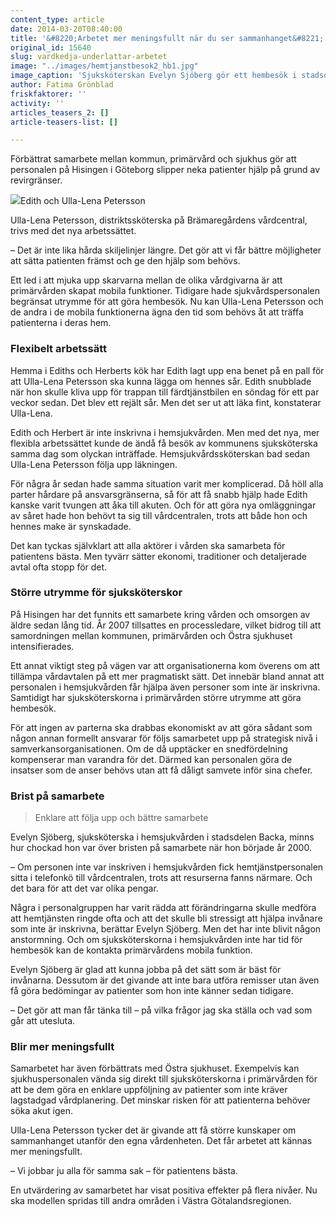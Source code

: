 ```yaml
---
content_type: article
date: 2014-03-20T08:40:00
title: '&#8220;Arbetet mer meningsfullt när du ser sammanhanget&#8221;'
original_id: 15640
slug: vardkedja-underlattar-arbetet
image: "../images/hemtjanstbesok2_hb1.jpg"
image_caption: 'Sjuksköterskan Evelyn Sjöberg gör ett hembesök i stadsdelen Backa i Göteborg.'
author: Fatima Grönblad
friskfaktorer: ''
activity: ''
articles_teasers_2: []
article-teasers-list: []

---
```


Förbättrat samarbete mellan kommun, primärvård och sjukhus gör att personalen på Hisingen i Göteborg slipper neka patienter hjälp på grund av revirgränser.

![](https://www.suntarbetsliv.se/wp-content/uploads/2014/03/fatimasbild-1.jpg)Edith och Ulla-Lena Petersson

Ulla-Lena Petersson, distriktssköterska på Brämaregårdens vårdcentral, trivs med det nya arbetssättet.

– Det är inte lika hårda skiljelinjer längre. Det gör att vi får bättre möjligheter att sätta patienten främst och ge den hjälp som behövs.

Ett led i att mjuka upp skarvarna mellan de olika vårdgivarna är att primärvården skapat mobila funktioner. Tidigare hade sjukvårdspersonalen begränsat utrymme för att göra hembesök. Nu kan Ulla-Lena Petersson och de andra i de mobila funktionerna ägna den tid som behövs åt att träffa patienterna i deras hem.

### Flexibelt arbetssätt

Hemma i Ediths och Herberts kök har Edith lagt upp ena benet på en pall för att Ulla-Lena Petersson ska kunna lägga om hennes sår. Edith snubblade när hon skulle kliva upp för trappan till färdtjänstbilen en söndag för ett par veckor sedan. Det blev ett rejält sår. Men det ser ut att läka fint, konstaterar Ulla-Lena.

Edith och Herbert är inte inskrivna i hemsjukvården. Men med det nya, mer flexibla arbetssättet kunde de ändå få besök av kommunens sjuksköterska samma dag som olyckan inträffade. Hemsjukvårdssköterskan bad sedan Ulla-Lena Petersson följa upp läkningen.

För några år sedan hade samma situation varit mer komplicerad. Då höll alla parter hårdare på ansvarsgränserna, så för att få snabb hjälp hade Edith kanske varit tvungen att åka till akuten. Och för att göra nya omläggningar av såret hade hon behövt ta sig till vårdcentralen, trots att både hon och hennes make är synskadade.

Det kan tyckas självklart att alla aktörer i vården ska samarbeta för patientens bästa. Men tyvärr sätter ekonomi, traditioner och detaljerade avtal ofta stopp för det.

### Större utrymme för sjuksköterskor

På Hisingen har det funnits ett samarbete kring vården och omsorgen av äldre sedan lång tid. År 2007 tillsattes en processledare, vilket bidrog till att samordningen mellan kommunen, primärvården och Östra sjukhuset intensifierades.

Ett annat viktigt steg på vägen var att organisationerna kom överens om att tillämpa vårdavtalen på ett mer pragmatiskt sätt. Det innebär bland annat att personalen i hemsjukvården får hjälpa även personer som inte är inskrivna. Samtidigt har sjuksköterskorna i primärvården större utrymme att göra hembesök.

För att ingen av parterna ska drabbas ekonomiskt av att göra sådant som någon annan formellt ansvarar för följs samarbetet upp på strategisk nivå i samverkansorganisationen. Om de då upptäcker en snedfördelning kompenserar man varandra för det. Därmed kan personalen göra de insatser som de anser behövs utan att få dåligt samvete inför sina chefer.

### Brist på samarbete

> Enklare att följa upp och bättre samarbete

Evelyn Sjöberg, sjuksköterska i hemsjukvården i stadsdelen Backa, minns hur chockad hon var över bristen på samarbete när hon började år 2000.

– Om personen inte var inskriven i hemsjukvården fick hemtjänstpersonalen sitta i telefonkö till vårdcentralen, trots att resurserna fanns närmare. Och det bara för att det var olika pengar.

Några i personalgruppen har varit rädda att förändringarna skulle medföra att hemtjänsten ringde ofta och att det skulle bli stressigt att hjälpa invånare som inte är inskrivna, berättar Evelyn Sjöberg. Men det har inte blivit någon anstormning. Och om sjuksköterskorna i hemsjukvården inte har tid för hembesök kan de kontakta primärvårdens mobila funktion.

Evelyn Sjöberg är glad att kunna jobba på det sätt som är bäst för invånarna. Dessutom är det givande att inte bara utföra remisser utan även få göra bedömingar av patienter som hon inte känner sedan tidigare.

– Det gör att man får tänka till – på vilka frågor jag ska ställa och vad som går att utesluta.

### Blir mer meningsfullt

Samarbetet har även förbättrats med Östra sjukhuset. Exempelvis kan sjukhuspersonalen vända sig direkt till sjuksköterskorna i primärvården för att be dem göra en enklare uppföljning av patienter som inte kräver lagstadgad vårdplanering. Det minskar risken för att patienterna behöver söka akut igen.

Ulla-Lena Petersson tycker det är givande att få större kunskaper om sammanhanget utanför den egna vårdenheten. Det får arbetet att kännas mer meningsfullt.

– Vi jobbar ju alla för samma sak – för patientens bästa.

En utvärdering av samarbetet har visat positiva effekter på flera nivåer. Nu ska modellen spridas till andra områden i Västra Götalandsregionen.

